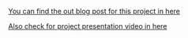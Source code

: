 [You can find the out blog post for this project in here](https://medium.com/@giraykaracay/predi̇cti̇ng-outcomes-of-soccer-matches-week-1-ce9cc23fd01d)

[Also check for project presentation video in here](https://www.youtube.com/watch?v=irQh4EUMRdQ)
